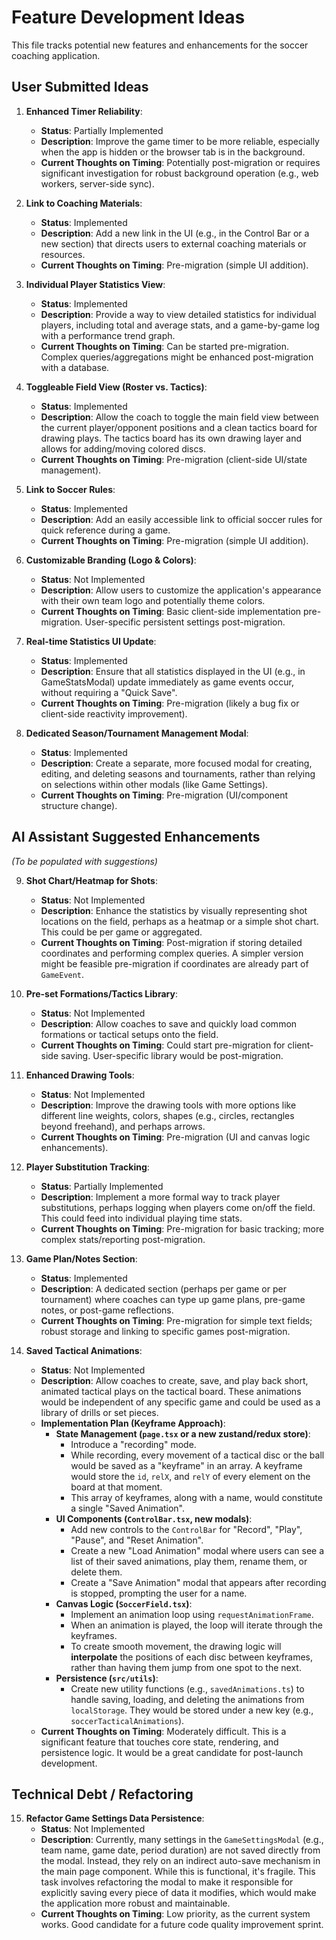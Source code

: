 # Feature Development Ideas

This file tracks potential new features and enhancements for the soccer coaching application.

## User Submitted Ideas

1.  **Enhanced Timer Reliability**:
    *   **Status**: Partially Implemented
    *   **Description**: Improve the game timer to be more reliable, especially when the app is hidden or the browser tab is in the background.
    *   **Current Thoughts on Timing**: Potentially post-migration or requires significant investigation for robust background operation (e.g., web workers, server-side sync).

2.  **Link to Coaching Materials**:
    *   **Status**: Implemented
    *   **Description**: Add a new link in the UI (e.g., in the Control Bar or a new section) that directs users to external coaching materials or resources.
    *   **Current Thoughts on Timing**: Pre-migration (simple UI addition).

3.  **Individual Player Statistics View**:
    *   **Status**: Implemented
    *   **Description**: Provide a way to view detailed statistics for individual players, including total and average stats, and a game-by-game log with a performance trend graph.
    *   **Current Thoughts on Timing**: Can be started pre-migration. Complex queries/aggregations might be enhanced post-migration with a database.

4.  **Toggleable Field View (Roster vs. Tactics)**:
    *   **Status**: Implemented
    *   **Description**: Allow the coach to toggle the main field view between the current player/opponent positions and a clean tactics board for drawing plays. The tactics board has its own drawing layer and allows for adding/moving colored discs.
    *   **Current Thoughts on Timing**: Pre-migration (client-side UI/state management).

5.  **Link to Soccer Rules**:
    *   **Status**: Implemented
    *   **Description**: Add an easily accessible link to official soccer rules for quick reference during a game.
    *   **Current Thoughts on Timing**: Pre-migration (simple UI addition).

6.  **Customizable Branding (Logo & Colors)**:
    *   **Status**: Not Implemented
    *   **Description**: Allow users to customize the application's appearance with their own team logo and potentially theme colors.
    *   **Current Thoughts on Timing**: Basic client-side implementation pre-migration. User-specific persistent settings post-migration.

7.  **Real-time Statistics UI Update**:
    *   **Status**: Implemented
    *   **Description**: Ensure that all statistics displayed in the UI (e.g., in GameStatsModal) update immediately as game events occur, without requiring a "Quick Save".
    *   **Current Thoughts on Timing**: Pre-migration (likely a bug fix or client-side reactivity improvement).

8.  **Dedicated Season/Tournament Management Modal**:
    *   **Status**: Implemented
    *   **Description**: Create a separate, more focused modal for creating, editing, and deleting seasons and tournaments, rather than relying on selections within other modals (like Game Settings).
    *   **Current Thoughts on Timing**: Pre-migration (UI/component structure change).

## AI Assistant Suggested Enhancements

*(To be populated with suggestions)*

9.  **Shot Chart/Heatmap for Shots**:
    *   **Status**: Not Implemented
    *   **Description**: Enhance the statistics by visually representing shot locations on the field, perhaps as a heatmap or a simple shot chart. This could be per game or aggregated.
    *   **Current Thoughts on Timing**: Post-migration if storing detailed coordinates and performing complex queries. A simpler version might be feasible pre-migration if coordinates are already part of `GameEvent`.

10. **Pre-set Formations/Tactics Library**:
    *   **Status**: Not Implemented
    *   **Description**: Allow coaches to save and quickly load common formations or tactical setups onto the field.
    *   **Current Thoughts on Timing**: Could start pre-migration for client-side saving. User-specific library would be post-migration.

11. **Enhanced Drawing Tools**:
    *   **Status**: Not Implemented
    *   **Description**: Improve the drawing tools with more options like different line weights, colors, shapes (e.g., circles, rectangles beyond freehand), and perhaps arrows.
    *   **Current Thoughts on Timing**: Pre-migration (UI and canvas logic enhancements).

12. **Player Substitution Tracking**:
    *   **Status**: Partially Implemented
    *   **Description**: Implement a more formal way to track player substitutions, perhaps logging when players come on/off the field. This could feed into individual playing time stats.
    *   **Current Thoughts on Timing**: Pre-migration for basic tracking; more complex stats/reporting post-migration.

13. **Game Plan/Notes Section**:
    *   **Status**: Implemented
    *   **Description**: A dedicated section (perhaps per game or per tournament) where coaches can type up game plans, pre-game notes, or post-game reflections.
    *   **Current Thoughts on Timing**: Pre-migration for simple text fields; robust storage and linking to specific games post-migration.

14. **Saved Tactical Animations**:
    *   **Status**: Not Implemented
    *   **Description**: Allow coaches to create, save, and play back short, animated tactical plays on the tactical board. These animations would be independent of any specific game and could be used as a library of drills or set pieces.
    *   **Implementation Plan (Keyframe Approach)**:
        *   **State Management (`page.tsx` or a new zustand/redux store)**:
            *   Introduce a "recording" mode.
            *   While recording, every movement of a tactical disc or the ball would be saved as a "keyframe" in an array. A keyframe would store the `id`, `relX`, and `relY` of every element on the board at that moment.
            *   This array of keyframes, along with a name, would constitute a single "Saved Animation".
        *   **UI Components (`ControlBar.tsx`, new modals)**:
            *   Add new controls to the `ControlBar` for "Record", "Play", "Pause", and "Reset Animation".
            *   Create a new "Load Animation" modal where users can see a list of their saved animations, play them, rename them, or delete them.
            *   Create a "Save Animation" modal that appears after recording is stopped, prompting the user for a name.
        *   **Canvas Logic (`SoccerField.tsx`)**:
            *   Implement an animation loop using `requestAnimationFrame`.
            *   When an animation is played, the loop will iterate through the keyframes.
            *   To create smooth movement, the drawing logic will **interpolate** the positions of each disc between keyframes, rather than having them jump from one spot to the next.
        *   **Persistence (`src/utils`)**:
            *   Create new utility functions (e.g., `savedAnimations.ts`) to handle saving, loading, and deleting the animations from `localStorage`. They would be stored under a new key (e.g., `soccerTacticalAnimations`).
    *   **Current Thoughts on Timing**: Moderately difficult. This is a significant feature that touches core state, rendering, and persistence logic. It would be a great candidate for post-launch development.

## Technical Debt / Refactoring

15. **Refactor Game Settings Data Persistence**:
    *   **Status**: Not Implemented
    *   **Description**: Currently, many settings in the `GameSettingsModal` (e.g., team name, game date, period duration) are not saved directly from the modal. Instead, they rely on an indirect auto-save mechanism in the main page component. While this is functional, it's fragile. This task involves refactoring the modal to make it responsible for explicitly saving every piece of data it modifies, which would make the application more robust and maintainable.
    *   **Current Thoughts on Timing**: Low priority, as the current system works. Good candidate for a future code quality improvement sprint. 